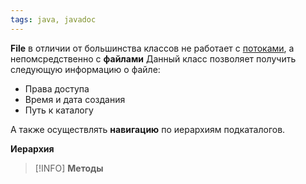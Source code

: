 ```yaml
---
tags: java, javadoc
---
```

**File** в отличии от большинства классов  не работает с [потоками](java_Stream (IO,%20NIO)), а непомсредственно с **файлами**
Данный класс позволяет получить следующую информацию о файле:
- Права доступа
- Время и дата создания
- Путь к каталогу

А также осуществлять **навигацию** по иерархиям подкаталогов.


**Иерархия**
>[!INFO]
>**Методы**